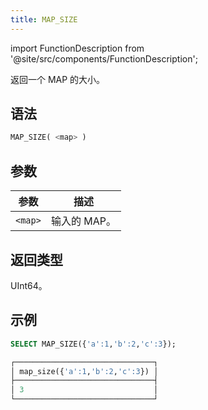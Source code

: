 ```yaml
---
title: MAP_SIZE
---
```

import FunctionDescription from '@site/src/components/FunctionDescription';

<FunctionDescription description="引入或更新: v1.2.459"/>

返回一个 MAP 的大小。

## 语法

```sql
MAP_SIZE( <map> )
```

## 参数

| 参数       | 描述         |
|-----------|--------------|
| `<map>`   | 输入的 MAP。 |

## 返回类型

UInt64。

## 示例

```sql
SELECT MAP_SIZE({'a':1,'b':2,'c':3});

┌───────────────────────────────┐
│ map_size({'a':1,'b':2,'c':3}) │
├───────────────────────────────┤
│ 3                             │
└───────────────────────────────┘
```